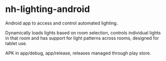 # nh-lighting-android
Android app to access and control automated lighting.

Dynamically loads lights based on room selection, controls individual lights in that room and has support for light patterns across rooms, designed for tablet use.

APK in app/debug, app/release, releases managed through play store.
